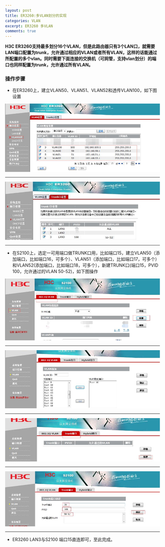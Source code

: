 ```yaml
---
layout: post
title: ER3260:多VLAN划分的实现
categories: VLAN
excerpt: ER3260 多VLAN
comments: true
---
```


**H3C ER3260支持最多划分16个VLAN，但是此路由器只有3个LAN口，就需要LAN端口配置为trunk，允许通过相应的VLAN或者所有VLAN，这样的话能通过所配置的多个vlan。同时需要下面连接的交换机（可网管，支持vlan划分）的端口也同样配置为trunk，允许通过所有VLAN。**
### 操作步骤
- 在ER3260上，建立VLAN50、VLAN51、VLAN52和透传VLAN100，如下图设置

![er32601.jpg](/images/ER3260/er32601.jpg)

---

![er32602.jpg](/images/ER3260/er32602.jpg)

---

- 在S2100上，选定一可用端口做TRUNK口用，比如端口15，建立VLAN50（添加端口，比如端口16，可多个）、VLAN51（添加端口，比如端口17，可多个）和VLAN52(添加端口，比如端口18，可多个），新建TRUNK口(端口15，PVID 100，允许通过的VLAN 50-52)，如下图操作

![s2100-1.jpg](/images/ER3260/s2100-1.jpg)

---
![s2100-2.jpg](/images/ER3260/s2100-2.jpg)

---
![s2100-3.jpg](/images/ER3260/s2100-3.jpg)

---
![s2100-4.jpg](/images/ER3260/s2100-4.jpg)

---

- ER3260 LAN3与S2100 端口15直连即可，至此完成。
